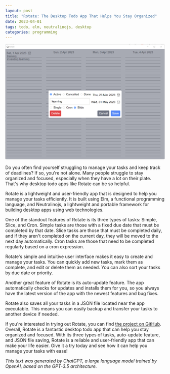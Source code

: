```yaml
---
layout: post
title: "Rotate: The Desktop Todo App That Helps You Stay Organized"
date: 2023-04-01
tags: todo, elm, neutralinojs, desktop
categories: programming
---
```

![img](./images/6uYcsaJqui.png)

Do you often find yourself struggling to manage your tasks and keep track of deadlines? If so, you're not alone. Many people struggle to stay organized and focused, especially when they have a lot on their plate. That's why desktop todo apps like Rotate can be so helpful.

Rotate is a lightweight and user-friendly app that is designed to help you manage your tasks efficiently. It is built using Elm, a functional programming language, and Neutralinojs, a lightweight and portable framework for building desktop apps using web technologies.

One of the standout features of Rotate is its three types of tasks: Simple, Slice, and Cron. Simple tasks are those with a fixed due date that must be completed by that date. Slice tasks are those that must be completed daily, and if they aren't completed on the current day, they will be moved to the next day automatically. Cron tasks are those that need to be completed regularly based on a cron expression.

Rotate's simple and intuitive user interface makes it easy to create and manage your tasks. You can quickly add new tasks, mark them as complete, and edit or delete them as needed. You can also sort your tasks by due date or priority.

Another great feature of Rotate is its auto-update feature. The app automatically checks for updates and installs them for you, so you always have the latest version of the app with the newest features and bug fixes.

Rotate also saves all your tasks in a JSON file located near the app executable. This means you can easily backup and transfer your tasks to another device if needed.

If you're interested in trying out Rotate, you can find [the project on GitHub](https://github.com/ypyl/rotate). Overall, Rotate is a fantastic desktop todo app that can help you stay organized and focused. With its three types of tasks, auto-update feature, and JSON file saving, Rotate is a reliable and user-friendly app that can make your life easier. Give it a try today and see how it can help you manage your tasks with ease!

*This text was generated by ChatGPT, a large language model trained by OpenAI, based on the GPT-3.5 architecture.*
